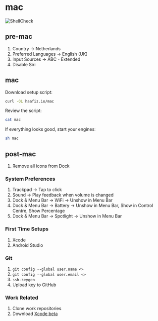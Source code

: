 # mac

![ShellCheck](https://github.com/haafiz-io/dotfiles/workflows/ShellCheck/badge.svg)

## pre-mac

1. Country -&gt; Netherlands
2. Preferred Languages -&gt; English \(UK\)
3. Input Sources -&gt; ABC - Extended
4. Disable Siri

## mac

Download setup script:

```bash
curl -OL haafiz.io/mac
```

Review the script:

```bash
cat mac
```

If everything looks good, start your engines:

```bash
sh mac
```

## post-mac

1. Remove all icons from Dock

### System Preferences

1. Trackpad -&gt; Tap to click
2. Sound -&gt; Play feedback when volume is changed
3. Dock & Menu Bar -&gt; WiFi -&gt; Unshow in Menu Bar
4. Dock & Menu Bar -&gt; Battery -&gt; Unshow in Menu Bar, Show in Control Centre, Show Percentage
5. Dock & Menu Bar -&gt; Spotlight -&gt; Unshow in Menu Bar

### First Time Setups

1. Xcode
2. Android Studio

### Git

1. `git config --global user.name <>`
2. `git config --global user.email <>`
3. `ssh-keygen`
4. Upload key to GitHub

### Work Related

1. Clone work repositories
2. Download [Xcode beta](https://developer.apple.com/download/)

